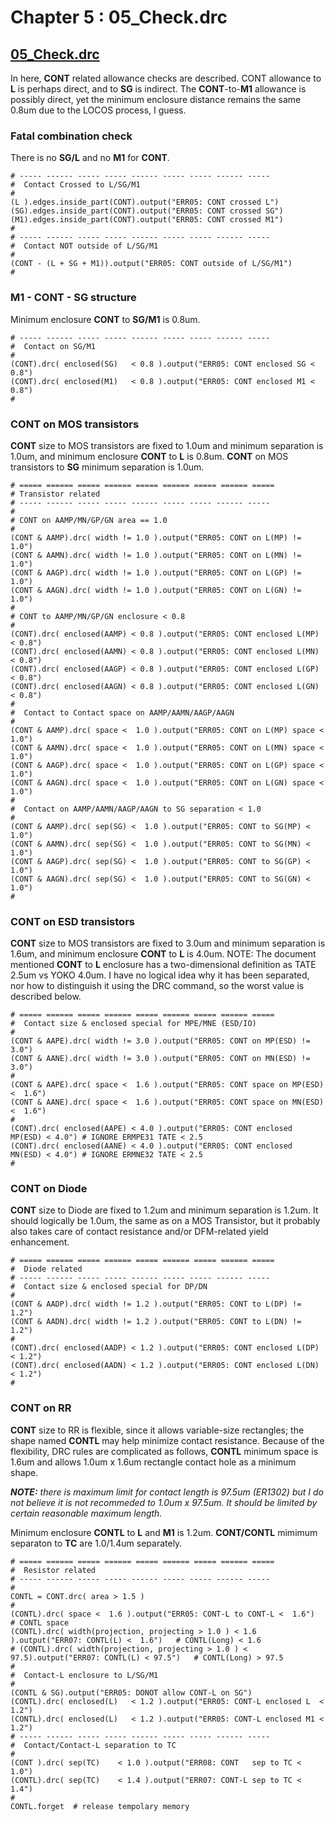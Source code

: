 # Chapter 5 : 05_Check.drc

## [05_Check.drc](../tech/drc/05_Check.drc)

In here, **CONT** related allowance checks are described. CONT allowance to **L** is perhaps direct, and to **SG** is indirect. The **CONT**-to-**M1** allowance is possibly direct, yet the minimum enclosure distance remains the same 0.8um due to the LOCOS process, I guess. 

### Fatal combination check

There is no **SG/L** and no **M1** for **CONT**.

```
# ----- ------ ----- ----- ------ ----- ----- ------ ----- 
#  Contact Crossed to L/SG/M1
# 
(L ).edges.inside_part(CONT).output("ERR05: CONT crossed L")
(SG).edges.inside_part(CONT).output("ERR05: CONT crossed SG")
(M1).edges.inside_part(CONT).output("ERR05: CONT crossed M1")
#
# ----- ------ ----- ----- ------ ----- ----- ------ ----- 
#  Contact NOT outside of L/SG/M1
# 
(CONT - (L + SG + M1)).output("ERR05: CONT outside of L/SG/M1")
#
```

### M1 - CONT - SG structure

Minimum enclosure **CONT** to **SG/M1** is 0.8um.

```
# ----- ------ ----- ----- ------ ----- ----- ------ ----- 
#  Contact on SG/M1
#
(CONT).drc( enclosed(SG)   < 0.8 ).output("ERR05: CONT enclosed SG < 0.8")
(CONT).drc( enclosed(M1)   < 0.8 ).output("ERR05: CONT enclosed M1 < 0.8")
#
```

### CONT on MOS transistors

**CONT** size to MOS transistors are fixed to 1.0um and minimum separation is 1.0um, and minimum enclosure **CONT** to **L** is 0.8um. **CONT** on MOS transistors to **SG** minimum separation is 1.0um. 

```
# ===== ====== ===== ====== ===== ====== ===== ====== =====
# Transistor related
# ----- ------ ----- ----- ------ ----- ----- ------ ----- 
#
# CONT on AAMP/MN/GP/GN area == 1.0
#
(CONT & AAMP).drc( width != 1.0 ).output("ERR05: CONT on L(MP) != 1.0")
(CONT & AAMN).drc( width != 1.0 ).output("ERR05: CONT on L(MN) != 1.0")
(CONT & AAGP).drc( width != 1.0 ).output("ERR05: CONT on L(GP) != 1.0")
(CONT & AAGN).drc( width != 1.0 ).output("ERR05: CONT on L(GN) != 1.0")
#
# CONT to AAMP/MN/GP/GN enclosure < 0.8
#
(CONT).drc( enclosed(AAMP) < 0.8 ).output("ERR05: CONT enclosed L(MP) < 0.8")
(CONT).drc( enclosed(AAMN) < 0.8 ).output("ERR05: CONT enclosed L(MN) < 0.8")
(CONT).drc( enclosed(AAGP) < 0.8 ).output("ERR05: CONT enclosed L(GP) < 0.8")
(CONT).drc( enclosed(AAGN) < 0.8 ).output("ERR05: CONT enclosed L(GN) < 0.8")
#
#  Contact to Contact space on AAMP/AAMN/AAGP/AAGN 
# 
(CONT & AAMP).drc( space <  1.0 ).output("ERR05: CONT on L(MP) space <  1.0")
(CONT & AAMN).drc( space <  1.0 ).output("ERR05: CONT on L(MN) space <  1.0")
(CONT & AAGP).drc( space <  1.0 ).output("ERR05: CONT on L(GP) space <  1.0")
(CONT & AAGN).drc( space <  1.0 ).output("ERR05: CONT on L(GN) space <  1.0")
#
#  Contact on AAMP/AAMN/AAGP/AAGN to SG separation < 1.0
# 
(CONT & AAMP).drc( sep(SG) <  1.0 ).output("ERR05: CONT to SG(MP) < 1.0")
(CONT & AAMN).drc( sep(SG) <  1.0 ).output("ERR05: CONT to SG(MN) < 1.0")
(CONT & AAGP).drc( sep(SG) <  1.0 ).output("ERR05: CONT to SG(GP) < 1.0")
(CONT & AAGN).drc( sep(SG) <  1.0 ).output("ERR05: CONT to SG(GN) < 1.0")
#
```

### CONT on ESD transistors

**CONT** size to MOS transistors are fixed to 3.0um and minimum separation is 1.6um, and minimum enclosure **CONT** to **L** is 4.0um. NOTE: The document mentioned **CONT** to **L** enclosure has a two-dimensional definition as TATE 2.5um vs YOKO 4.0um. I have no logical idea why it has been separated, nor how to distinguish it using the DRC command, so the worst value is described below.

```
# ===== ====== ===== ====== ===== ====== ===== ====== =====
#  Contact size & enclosed special for MPE/MNE (ESD/IO) 
#
(CONT & AAPE).drc( width != 3.0 ).output("ERR05: CONT on MP(ESD) != 3.0")
(CONT & AANE).drc( width != 3.0 ).output("ERR05: CONT on MN(ESD) != 3.0")
#
(CONT & AAPE).drc( space <  1.6 ).output("ERR05: CONT space on MP(ESD) <  1.6")
(CONT & AANE).drc( space <  1.6 ).output("ERR05: CONT space on MN(ESD) <  1.6")
#
(CONT).drc( enclosed(AAPE) < 4.0 ).output("ERR05: CONT enclosed MP(ESD) < 4.0") # IGNORE ERMPE31 TATE < 2.5
(CONT).drc( enclosed(AANE) < 4.0 ).output("ERR05: CONT enclosed MN(ESD) < 4.0") # IGNORE ERMNE32 TATE < 2.5
#
```

### CONT on Diode 

**CONT** size to Diode are fixed to 1.2um and minimum separation is 1.2um. It should logically be 1.0um, the same as on a MOS Transistor, but it probably also takes care of contact resistance and/or DFM-related yield enhancement.

```
# ===== ====== ===== ====== ===== ====== ===== ====== =====
#  Diode related 
# ----- ------ ----- ----- ------ ----- ----- ------ ----- 
#  Contact size & enclosed special for DP/DN 
#
(CONT & AADP).drc( width != 1.2 ).output("ERR05: CONT to L(DP) != 1.2")
(CONT & AADN).drc( width != 1.2 ).output("ERR05: CONT to L(DN) != 1.2")
#
(CONT).drc( enclosed(AADP) < 1.2 ).output("ERR05: CONT enclosed L(DP) < 1.2")
(CONT).drc( enclosed(AADN) < 1.2 ).output("ERR05: CONT enclosed L(DN) < 1.2")
#
```

### CONT on RR

**CONT** size to RR is flexible, since it allows variable-size rectangles; the shape named **CONTL** may help minimize contact resistance. Because of the flexibility, DRC rules are complicated as follows, **CONTL** minimum space is 1.6um and allows 1.0um x 1.6um rectangle contact hole as a minimum shape. 

_**NOTE:** there is maximum limit for contact length is 97.5um (ER1302) but I do not believe it is not recommeded to 1.0um x 97.5um. It should be limited by certain reasonable maximum length._

Minimum enclosure **CONTL** to **L** and **M1** is 1.2um. **CONT/CONTL** mimimum separaton to **TC** are 1.0/1.4um separately.

```
# ===== ====== ===== ====== ===== ====== ===== ====== =====
#  Resistor related 
# ----- ------ ----- ----- ------ ----- ----- ------ ----- 
#
CONTL = CONT.drc( area > 1.5 )  
#
(CONTL).drc( space <  1.6 ).output("ERR05: CONT-L to CONT-L <  1.6")                         # CONTL space
(CONTL).drc( width(projection, projecting > 1.0 ) < 1.6 ).output("ERR07: CONTL(L) <  1.6")   # CONTL(Long) < 1.6
# (CONTL).drc( width(projection, projecting > 1.0 ) < 97.5).output("ERR07: CONTL(L) < 97.5")   # CONTL(Long) > 97.5
#
#  Contact-L enclosure to L/SG/M1
#
(CONTL & SG).output("ERR05: DONOT allow CONT-L on SG")
(CONTL).drc( enclosed(L)   < 1.2 ).output("ERR05: CONT-L enclosed L  < 1.2")
(CONTL).drc( enclosed(L)   < 1.2 ).output("ERR05: CONT-L enclosed M1 < 1.2")
# ----- ------ ----- ----- ------ ----- ----- ------ ----- 
#  Contact/Contact-L separation to TC
#
(CONT ).drc( sep(TC)    < 1.0 ).output("ERR08: CONT   sep to TC < 1.0")
(CONTL).drc( sep(TC)    < 1.4 ).output("ERR07: CONT-L sep to TC < 1.4")
#
CONTL.forget  # release tempolary memory
```


